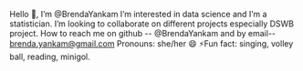  Hello 👋, I’m @BrendaYankam 
 I’m interested in data science and I’m a statistician.
 I’m looking to collaborate on different projects especially DSWB project.
 How to reach me on github -- @BrendaYankam and by email-- brenda.yankam@gmail.com
 Pronouns: she/her 😄
⚡Fun fact: singing, volley ball, reading, minigol.

